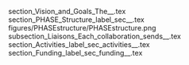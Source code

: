 section_Vision_and_Goals_The__.tex
section_PHASE_Structure_label_sec__.tex
figures/PHASEstructure/PHASEstructure.png
subsection_Liaisons_Each_collaboration_sends__.tex
section_Activities_label_sec_activities__.tex
section_Funding_label_sec_funding__.tex

